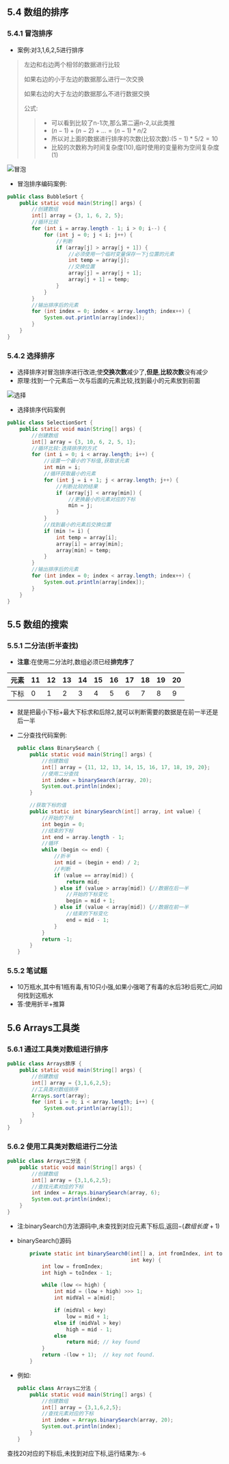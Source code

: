 ## 5.4 数组的排序

### 5.4.1 冒泡排序

+ 案例:对3,1,6,2,5进行排序

> 左边和右边两个相邻的数据进行比较
>
> 如果右边的小于左边的数据那么进行一次交换
>
> 如果右边的大于左边的数据那么不进行数据交换 
>
> 公式:
>
> > + 可以看到比较了n-1次,那么第二遍n-2,以此类推
> > + $(n-1)+(n-2)+...=(n-1)*n/2$
> > + 所以对上面的数据进行排序的次数(比较次数):$(5-1)*5/2=10$
> > + 比较的次数称为时间复杂度(10),临时使用的变量称为空间复杂度(1)

![冒泡](../Img/%E5%86%92%E6%B3%A1-16443117661461.gif)

+ 冒泡排序编码案例:

```java
public class BubbleSort {
    public static void main(String[] args) {
        //创建数组
        int[] array = {3, 1, 6, 2, 5};
        //循环比较
        for (int i = array.length - 1; i > 0; i--) {
            for (int j = 0; j < i; j++) {
                //判断
                if (array[j] > array[j + 1]) {
                    //必须使用一个临时变量保存一下j位置的元素
                    int temp = array[j];
                    //交换位置
                    array[j] = array[j + 1];
                    array[j + 1] = temp;
                }
            }
        }
        //输出排序后的元素
        for (int index = 0; index < array.length; index++) {
            System.out.println(array[index]);
        }
    }
}
```

### 5.4.2 选择排序

+ 选择排序对冒泡排序进行改进;使**交换次数**减少了,**但是**,**比较次数**没有减少
+ 原理:找到一个元素后一次与后面的元素比较,找到最小的元素放到前面

![选择](../Img/%E9%80%89%E6%8B%A9-16443117704862.gif)

+ 选择排序代码案例

```java
public class SelectionSort {
    public static void main(String[] args) {
        //创建数组
        int[] array = {3, 10, 6, 2, 5, 1};
        //循环比较:选择排序的方式
        for (int i = 0; i < array.length; i++) {
            //设置一个最小的下标值,获取该元素
            int min = i;
            //循环获取最小的元素
            for (int j = i + 1; j < array.length; j++) {
                //判断比较的结果
                if (array[j] < array[min]) {
                    //更换最小的元素对应的下标
                    min = j;
                }
            }
            //找到最小的元素后交换位置
            if (min != i) {
                int temp = array[i];
                array[i] = array[min];
                array[min] = temp;
            }
        }
        //输出排序后的元素
        for (int index = 0; index < array.length; index++) {
            System.out.println(array[index]);
        }
    }
}
```

## 5.5 数组的搜索

### 5.5.1 二分法(折半查找)

+ **注意**:在使用二分法时,数组必须已经**排完序**了

| 元素 | 11   | 12   | 13   | 14   | 15   | 16   | 17   | 18   | 19   |20|
| ---- | ---- | ---- | ---- | ---- | ---- | ---- | ---- | ---- | ---- |----|
| 下标 | 0    | 1    | 2    | 3    | 4    | 5    | 6    | 7    | 8    |9	|	

+ 就是把最小下标+最大下标求和后除2,就可以判断需要的数据是在前一半还是后一半

+ 二分查找代码案例:

  ```java
  public class BinarySearch {
      public static void main(String[] args) {
          //创建数组
          int[] array = {11, 12, 13, 14, 15, 16, 17, 18, 19, 20};
          //使用二分查找
          int index = binarySearch(array, 20);
          System.out.println(index);
      }
  
      //获取下标的值
      public static int binarySearch(int[] array, int value) {
          //开始的下标
          int begin = 0;
          //结束的下标
          int end = array.length - 1;
          //循环
          while (begin <= end) {
              //折半
              int mid = (begin + end) / 2;
              //判断
              if (value == array[mid]) {
                  return mid;
              } else if (value > array[mid]) {//数据在后一半
                  //开始的下标变化
                  begin = mid + 1;
              } else if (value < array[mid]) {//数据在前一半
                  //结束的下标变化
                  end = mid - 1;
              }
          }
          return -1;
      }
  }
  ```

### 5.5.2 笔试题

+ 10万瓶水,其中有1瓶有毒,有10只小强,如果小强喝了有毒的水后3秒后死亡,问如何找到这瓶水
+ 答:使用折半+推算

## 5.6 Arrays工具类

### 5.6.1 通过工具类对数组进行排序

```java
public class Arrays排序 {
    public static void main(String[] args) {
        //创建数组
        int[] array = {3,1,6,2,5};
        //工具类对数组排序
        Arrays.sort(array);
        for (int i = 0; i < array.length; i++) {
            System.out.println(array[i]);
        }
    }
}
```

### 5.6.2 使用工具类对数组进行二分法

```java
public class Arrays二分法 {
    public static void main(String[] args) {
        //创建数组
        int[] array = {3,1,6,2,5};
        //查找元素对应的下标
        int index = Arrays.binarySearch(array, 6);
        System.out.println(index);
    }
}
```

+ 注:binarySearch()方法源码中,未查找到对应元素下标后,返回$-(数组长度+1)$

+ binarySearch()源码

  ```java
      private static int binarySearch0(int[] a, int fromIndex, int toIndex,
                                       int key) {
          int low = fromIndex;
          int high = toIndex - 1;
  
          while (low <= high) {
              int mid = (low + high) >>> 1;
              int midVal = a[mid];
  
              if (midVal < key)
                  low = mid + 1;
              else if (midVal > key)
                  high = mid - 1;
              else
                  return mid; // key found
          }
          return -(low + 1);  // key not found.
      }
  ```

+ 例如:

  ```java
  public class Arrays二分法 {
      public static void main(String[] args) {
          //创建数组
          int[] array = {3,1,6,2,5};
          //查找元素对应的下标
          int index = Arrays.binarySearch(array, 20);
          System.out.println(index);
      }
  }
  ```

查找20对应的下标后,未找到对应下标,运行结果为:`-6`

